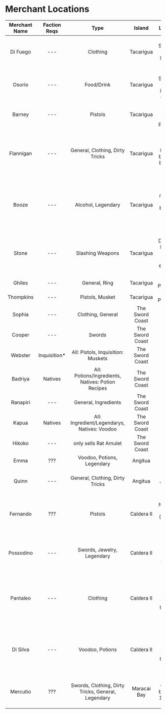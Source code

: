 # Merchant Locations

| Merchant Name | Faction Reqs  | Type                                               | Island          | Location                                                    |
|:-------------:|:-------------:|:--------------------------------------------------:|:---------------:|:-----------------------------------------------------------:|
| Di Fuego      | ---           | Clothing                                           | Tacarigua       | Puerto Sacarico, first building on left                     |
| Osorio        | ---           | Food/Drink                                         | Tacarigua       | Puerto Sacarico, first building on right                    |
| Barney        | ---           | Pistols                                            | Tacarigua       | Pirates Den, shortly past gate                              |
| Flannigan     | ---           | General, Clothing, Dirty Tricks                    | Tacarigua       | Pirates Den, above Booze's bar. from barney's take bridge   |
| Booze         | ---           | Alcohol, Legendary                                 | Tacarigua       | Pirates Den, main bar / tallest building, on bottom floor   |
| Stone         | ---           | Slashing Weapons                                   | Tacarigua       | Pirates Den, past Booze's bar on the far end from gates     |
| Ghiles        | ---           | General, Ring                                      | Tacarigua       | Sugar Plantation                                            |
| Thompkins     | ---           | Pistols, Musket                                    | Tacarigua       | Sugar Plantation                                            |
| Sophia        | ---           | Clothing, General                                  | The Sword Coast | Puerto Isabella                                             |
| Cooper        | ---           | Swords                                             | The Sword Coast | Puerto Isabella                                             |
| Webster       | Inquisition\* | All: Pistols, Inquisition: Muskets                 | The Sword Coast | Puerto Isabella                                             |
| Badriya       | Natives       | All: Potions/Ingredients, Natives: Potion Recipes  | The Sword Coast | Natives Village                                             |
| Ranapiri      | ---           | General, Ingredients                               | The Sword Coast | Natives Village                                             |
| Kapua         | Natives       | All: Ingredient/Legendarys, Natives: Voodoo        | The Sword Coast | Natives Village                                             |
| Hikoko        | ---           | only sells Rat Amulet                              | The Sword Coast | Natives Village                                             |
| Emma          | ???           | Voodoo, Potions, Legendary                         | Angitua         | Harbor Town                                                 |
| Quinn         | ---           | General, Clothing, Dirty Tricks                    | Angitua         | E of Harbor Town on shore                                   |
| Fernando      | ???           | Pistols                                            | Caldera II      | Last house on the left (W) after the bridge                 |
| Possodino     | ---           | Swords, Jewelry, Legendary                         | Caldera II      | straight ahead from bridge then on the left                 |
| Pantaleo      | ---           | Clothing                                           | Caldera II      | straight ahead from bridge then on the right (in the hotel) |
| Di Silva      | ---           | Voodoo, Potions                                    | Caldera II      | straight ahead from bridge then on the right (in the hotel) |
| Mercutio      | ???           | Swords, Clothing, Dirty Tricks, General, Legendary | Maracai Bay     | straight up from beach, in 1st room of ruins                |

